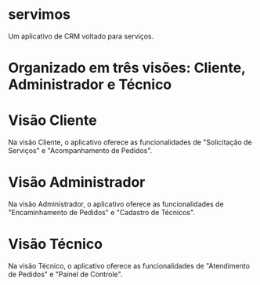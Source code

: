 # servimos

Um aplicativo de CRM voltado para serviços.

# Organizado em três visões: Cliente, Administrador e Técnico

# Visão Cliente

Na visão Cliente, o aplicativo oferece as funcionalidades de "Solicitação de Serviços" e "Acompanhamento de Pedidos".

# Visão Administrador

Na visão Administrador, o aplicativo oferece as funcionalidades de "Encaminhamento de Pedidos" e "Cadastro de Técnicos".

# Visão Técnico

Na visão Técnico, o aplicativo oferece as funcionalidades de "Atendimento de Pedidos" e "Painel de Controle".


